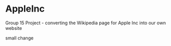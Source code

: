 # AppleInc
Group 15 Project - converting the Wikipedia page for Apple Inc into our own website

small change
